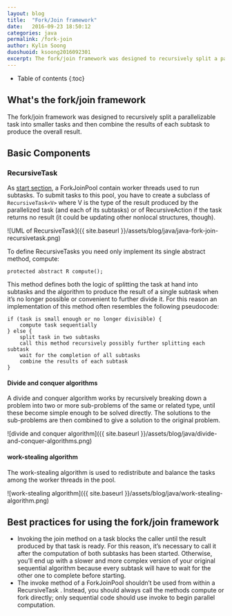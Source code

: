 ```yaml
---
layout: blog
title:  "Fork/Join framework"
date:   2016-09-23 18:50:12
categories: java
permalink: /fork-join
author: Kylin Soong
duoshuoid: ksoong2016092301
excerpt: The fork/join framework was designed to recursively split a parallelizable task into smaller tasks and then combine the results of each subtask to produce the overall result. 
---
```


* Table of contents
{:toc}

## What's the fork/join framework

The fork/join framework was designed to recursively split a parallelizable task into smaller tasks and then combine the results of each subtask to produce the overall result.


## Basic Components

### RecursiveTask

As [start section](#whats-the-forkjoin-framework), a ForkJoinPool contain worker threads used to run subtasks. To submit tasks to this pool, you have to create a subclass of `RecursiveTask<V>` where V is the type of the result produced by the parallelized task (and each of its subtasks) or of RecursiveAction if the task returns no result (it could be updating other nonlocal structures, though).

![UML of RecursiveTask]({{ site.baseurl }}/assets/blog/java/java-fork-join-recursivetask.png)

To define RecursiveTasks you need only implement its single abstract method, compute:

~~~
protected abstract R compute();
~~~

This method defines both the logic of splitting the task at hand into subtasks and the algorithm to produce the result of a single subtask when it’s no longer possible or convenient to further divide it. For this reason an implementation of this method often resembles the following pseudocode:

~~~
if (task is small enough or no longer divisible) {
    compute task sequentially
} else {
    split task in two subtasks
    call this method recursively possibly further splitting each subtask
    wait for the completion of all subtasks
    combine the results of each subtask
}
~~~

#### Divide and conquer algorithms

A divide and conquer algorithm works by recursively breaking down a problem into two or more sub-problems of the same or related type, until these become simple enough to be solved directly. The solutions to the sub-problems are then combined to give a solution to the original problem.

![divide and conquer algorithm]({{ site.baseurl }}/assets/blog/java/divide-and-conquer-algorithms.png)

#### work-stealing algorithm

The work-stealing algorithm is used to redistribute and balance the tasks among the worker threads in the pool.

![work-stealing algorithm]({{ site.baseurl }}/assets/blog/java/work-stealing-algorithm.png)

## Best practices for using the fork/join framework

* Invoking the join method on a task blocks the caller until the result produced by that task is ready. For this reason, it’s necessary to call it after the computation of both subtasks has been started. Otherwise, you’ll end up with a slower and more complex version of your original sequential algorithm because every subtask will have to wait for the other one to complete before starting.
* The invoke method of a ForkJoinPool shouldn’t be used from within a RecursiveTask . Instead, you should always call the methods compute or fork directly; only sequential code should use invoke to begin parallel computation.

